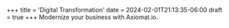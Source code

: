 +++
title = 'Digital Transformation'
date = 2024-02-01T21:13:35-06:00
draft = true
+++
Modernize your business with Axiomat.io.